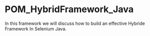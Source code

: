 # POM_HybridFramework_Java

In this framework we will discuss how to build an effective Hybride Framework In Selenium Java.
